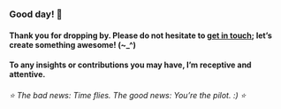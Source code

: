 
###   Good day! 👋
####    Thank you for dropping by. Please do not hesitate to <a href ="mailto:amicableycot@gmail.com">get in touch</a>; let’s create something awesome! (~_^)
####     To any insights or contributions you may have, I’m receptive and attentive.
######         ⭐️ The bad news: Time flies. The good news: You’re the pilot. :) ⭐️
<!--
- **lewiskirori/lewiskirori** is a ✨ _special_ ✨ repository!
- 🔭 I’m currently working on ...
- 👯 I’m looking to collaborate on ...
- 🤔 I’m looking for help with ...
- 💬 Ask me about ...
- 📫 How to reach me: ...
- 😄 Pronouns: ...
- ⚡ Fun fact: ...
- Avant-garde || forward-looking || progressive || revolutionary || ...
- Allied: in combination || working together with && Skilled craftsmanship allied to advanced technology.
- SOftware ARchitect ASpirant.
- The Future and the Present.
-->                                                     
